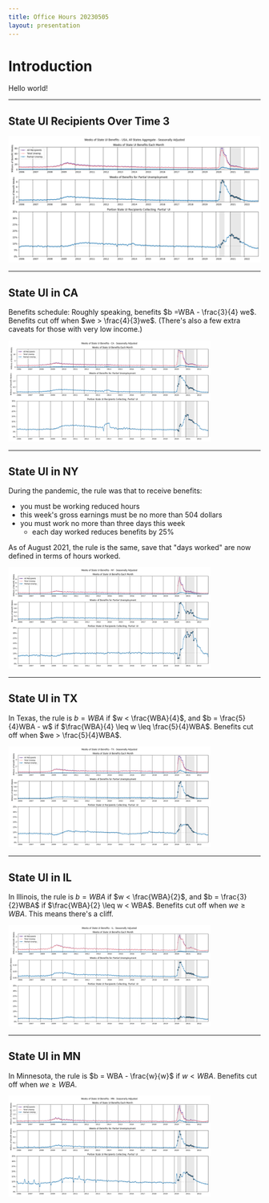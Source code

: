 ```yaml
---
title: Office Hours 20230505
layout: presentation
---
```



# Introduction

Hello world!


---


## State UI Recipients Over Time 3

<img src="img/20230505/saUSAwide.png" style="max-width:100%;">

---

## State UI in CA

Benefits schedule:
Roughly speaking, benefits $b  =WBA - \frac{3}{4} we$.
Benefits cut off when $we > \frac{4}{3}we$.
(There's also a few extra caveats for those with very low income.)


<img src="img/20230505/saCAwide.png" style="max-width:80%;">


---

## State UI in NY


During the pandemic, the rule was that to receive benefits:

- you must be working reduced hours
- this week's gross earnings must be no more than 504 dollars
- you must work no more than three days this week
    - each day worked reduces benefits by 25%

As of August 2021, the rule is the same, save that "days worked" 
are now defined in terms of hours worked.

<img src="img/20230505/saNYwide.png" style="max-width:80%;">



---

## State UI in TX


In Texas, the rule is $b = WBA$ if $w < \frac{WBA}{4}$,
and $b = \frac{5}{4}WBA - w$ if $\frac{WBA}{4} \leq w \leq \frac{5}{4}WBA$.
Benefits cut off when $we > \frac{5}{4}WBA$.

<img src="img/20230505/saTXwide.png" style="max-width:80%;">



---

## State UI in IL


In Illinois, the rule is $b = WBA$ if $w < \frac{WBA}{2}$,
and $b = \frac{3}{2}WBA$ if $\frac{WBA}{2} \leq w < WBA$.
Benefits cut off when $we \geq WBA$.
This means there's a cliff.

<img src="img/20230505/saILwide.png" style="max-width:80%;">


---

## State UI in MN


In Minnesota, the rule is $b = WBA - \frac{w}{w}$ if $w < WBA$.
Benefits cut off when $we \geq WBA$.

<img src="img/20230505/saMNwide.png" style="max-width:80%;">


